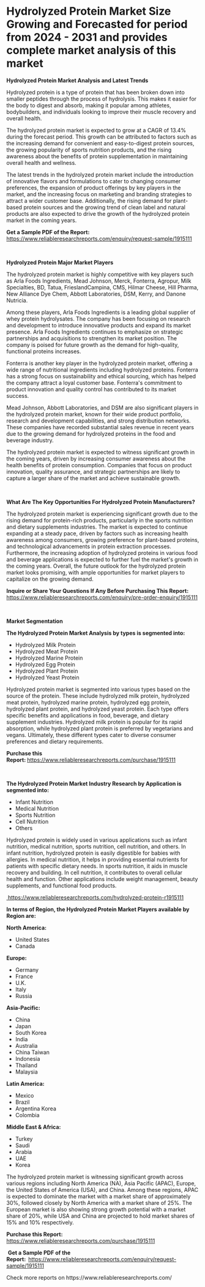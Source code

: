 <p><h1>Hydrolyzed Protein Market Size Growing and Forecasted for period from 2024 - 2031 and provides complete market analysis of this market</h1></p><p><strong>Hydrolyzed Protein Market Analysis and Latest Trends</strong></p>
<p><p>Hydrolyzed protein is a type of protein that has been broken down into smaller peptides through the process of hydrolysis. This makes it easier for the body to digest and absorb, making it popular among athletes, bodybuilders, and individuals looking to improve their muscle recovery and overall health.</p><p>The hydrolyzed protein market is expected to grow at a CAGR of 13.4% during the forecast period. This growth can be attributed to factors such as the increasing demand for convenient and easy-to-digest protein sources, the growing popularity of sports nutrition products, and the rising awareness about the benefits of protein supplementation in maintaining overall health and wellness.</p><p>The latest trends in the hydrolyzed protein market include the introduction of innovative flavors and formulations to cater to changing consumer preferences, the expansion of product offerings by key players in the market, and the increasing focus on marketing and branding strategies to attract a wider customer base. Additionally, the rising demand for plant-based protein sources and the growing trend of clean label and natural products are also expected to drive the growth of the hydrolyzed protein market in the coming years.</p></p>
<p><strong>Get a Sample PDF of the Report:&nbsp;</strong> <a href="https://www.reliableresearchreports.com/enquiry/request-sample/1915111">https://www.reliableresearchreports.com/enquiry/request-sample/1915111</a></p>
<p>&nbsp;</p>
<p><strong>Hydrolyzed Protein Major Market Players</strong></p>
<p><p>The hydrolyzed protein market is highly competitive with key players such as Arla Foods Ingredients, Mead Johnson, Merck, Fonterra, Agropur, Milk Specialties, BD, Tatua, FrieslandCampina, CMS, Hilmar Cheese, Hill Pharma, New Alliance Dye Chem, Abbott Laboratories, DSM, Kerry, and Danone Nutricia. </p><p>Among these players, Arla Foods Ingredients is a leading global supplier of whey protein hydrolysates. The company has been focusing on research and development to introduce innovative products and expand its market presence. Arla Foods Ingredients continues to emphasize on strategic partnerships and acquisitions to strengthen its market position. The company is poised for future growth as the demand for high-quality, functional proteins increases.</p><p>Fonterra is another key player in the hydrolyzed protein market, offering a wide range of nutritional ingredients including hydrolyzed proteins. Fonterra has a strong focus on sustainability and ethical sourcing, which has helped the company attract a loyal customer base. Fonterra's commitment to product innovation and quality control has contributed to its market success.</p><p>Mead Johnson, Abbott Laboratories, and DSM are also significant players in the hydrolyzed protein market, known for their wide product portfolio, research and development capabilities, and strong distribution networks. These companies have recorded substantial sales revenue in recent years due to the growing demand for hydrolyzed proteins in the food and beverage industry.</p><p>The hydrolyzed protein market is expected to witness significant growth in the coming years, driven by increasing consumer awareness about the health benefits of protein consumption. Companies that focus on product innovation, quality assurance, and strategic partnerships are likely to capture a larger share of the market and achieve sustainable growth.</p></p>
<p>&nbsp;</p>
<p><strong>What Are The Key Opportunities For Hydrolyzed Protein Manufacturers?</strong></p>
<p><p>The hydrolyzed protein market is experiencing significant growth due to the rising demand for protein-rich products, particularly in the sports nutrition and dietary supplements industries. The market is expected to continue expanding at a steady pace, driven by factors such as increasing health awareness among consumers, growing preference for plant-based proteins, and technological advancements in protein extraction processes. Furthermore, the increasing adoption of hydrolyzed proteins in various food and beverage applications is expected to further fuel the market's growth in the coming years. Overall, the future outlook for the hydrolyzed protein market looks promising, with ample opportunities for market players to capitalize on the growing demand.</p></p>
<p><strong>Inquire or Share Your Questions If Any Before Purchasing This Report:</strong> <a href="https://www.reliableresearchreports.com/enquiry/pre-order-enquiry/1915111">https://www.reliableresearchreports.com/enquiry/pre-order-enquiry/1915111</a></p>
<p>&nbsp;</p>
<p><strong>Market Segmentation</strong></p>
<p><strong>The Hydrolyzed Protein Market Analysis by types is segmented into:</strong></p>
<p><ul><li>Hydrolyzed Milk Protein</li><li>Hydrolyzed Meat Protein</li><li>Hydrolyzed Marine Protein</li><li>Hydrolyzed Egg Protein</li><li>Hydrolyzed Plant Protein</li><li>Hydrolyzed Yeast Protein</li></ul></p>
<p><p>Hydrolyzed protein market is segmented into various types based on the source of the protein. These include hydrolyzed milk protein, hydrolyzed meat protein, hydrolyzed marine protein, hydrolyzed egg protein, hydrolyzed plant protein, and hydrolyzed yeast protein. Each type offers specific benefits and applications in food, beverage, and dietary supplement industries. Hydrolyzed milk protein is popular for its rapid absorption, while hydrolyzed plant protein is preferred by vegetarians and vegans. Ultimately, these different types cater to diverse consumer preferences and dietary requirements.</p></p>
<p><strong>Purchase this Report:&nbsp;</strong><a href="https://www.reliableresearchreports.com/purchase/1915111">https://www.reliableresearchreports.com/purchase/1915111</a></p>
<p>&nbsp;</p>
<p><strong>The Hydrolyzed Protein Market Industry Research by Application is segmented into:</strong></p>
<p><ul><li>Infant Nutrition</li><li>Medical Nutrition</li><li>Sports Nutrition</li><li>Cell Nutrition</li><li>Others</li></ul></p>
<p><p>Hydrolyzed protein is widely used in various applications such as infant nutrition, medical nutrition, sports nutrition, cell nutrition, and others. In infant nutrition, hydrolyzed protein is easily digestible for babies with allergies. In medical nutrition, it helps in providing essential nutrients for patients with specific dietary needs. In sports nutrition, it aids in muscle recovery and building. In cell nutrition, it contributes to overall cellular health and function. Other applications include weight management, beauty supplements, and functional food products.</p></p>
<p><a href="https://www.reliableresearchreports.com/hydrolyzed-protein-r1915111">&nbsp;https://www.reliableresearchreports.com/hydrolyzed-protein-r1915111</a></p>
<p><strong>In terms of Region, the Hydrolyzed Protein Market Players available by Region are:</strong></p>
<p>
    <p> <strong> North America: </strong>
        <ul>
            <li>United States</li>
            <li>Canada</li>
        </ul>
        </p> 
    <p> <strong> Europe: </strong>
        <ul>
            <li>Germany</li>
            <li>France</li>
            <li>U.K.</li>
            <li>Italy</li>
            <li>Russia</li>
        </ul>
        </p> 
    <p> <strong> Asia-Pacific: </strong>
        <ul>
            <li>China</li>
            <li>Japan</li>
            <li>South Korea</li>
            <li>India</li>
            <li>Australia</li>
            <li>China Taiwan</li>
            <li>Indonesia</li>
            <li>Thailand</li>
            <li>Malaysia</li>
        </ul>
        </p> 
    <p> <strong> Latin America: </strong>
        <ul>
            <li>Mexico</li>
            <li>Brazil</li>
            <li>Argentina Korea</li>
            <li>Colombia</li>
        </ul>
        </p> 
    <p> <strong> Middle East & Africa: </strong>
        <ul>
            <li>Turkey</li>
            <li>Saudi</li>
            <li>Arabia</li>
            <li>UAE</li>
            <li>Korea</li>
        </ul>
    </p>
    </p>
<p><p>The hydrolyzed protein market is witnessing significant growth across various regions including North America (NA), Asia Pacific (APAC), Europe, the United States of America (USA), and China. Among these regions, APAC is expected to dominate the market with a market share of approximately 30%, followed closely by North America with a market share of 25%. The European market is also showing strong growth potential with a market share of 20%, while USA and China are projected to hold market shares of 15% and 10% respectively.</p></p>
<p><strong>Purchase this Report: </strong><a href="https://www.reliableresearchreports.com/purchase/1915111">https://www.reliableresearchreports.com/purchase/1915111</a></p>
<p>&nbsp;<strong>Get a Sample PDF of the Report:&nbsp;&nbsp;</strong><a href="https://www.reliableresearchreports.com/enquiry/request-sample/1915111">https://www.reliableresearchreports.com/enquiry/request-sample/1915111</a></p>
<p><strong></strong></p>
<p>Check more reports on https://www.reliableresearchreports.com/</p>